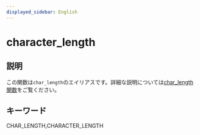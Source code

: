 ```yaml
---
displayed_sidebar: English
---
```


# character_length

## 説明

この関数は`char_length`のエイリアスです。詳細な説明については[char_length 関数](./char_length.md)をご覧ください。

## キーワード

CHAR_LENGTH,CHARACTER_LENGTH
